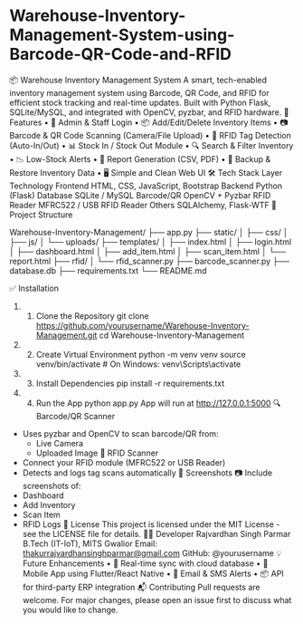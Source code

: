# Warehouse-Inventory-Management-System-using-Barcode-QR-Code-and-RFID

📦 Warehouse Inventory Management System
A smart, tech-enabled inventory management system using Barcode, QR Code, and RFID for efficient stock tracking and real-time updates. Built with Python Flask, SQLite/MySQL, and integrated with OpenCV, pyzbar, and RFID hardware.
🚀 Features
•	🔐 Admin & Staff Login
•	📦 Add/Edit/Delete Inventory Items
•	📷 Barcode & QR Code Scanning (Camera/File Upload)
•	📶 RFID Tag Detection (Auto-In/Out)
•	📊 Stock In / Stock Out Module
•	🔍 Search & Filter Inventory
•	📉 Low-Stock Alerts
•	📄 Report Generation (CSV, PDF)
•	💾 Backup & Restore Inventory Data
•	🖥️ Simple and Clean Web UI
🛠️ Tech Stack
Layer	Technology
Frontend	HTML, CSS, JavaScript, Bootstrap
Backend	Python (Flask)
Database	SQLite / MySQL
Barcode/QR	OpenCV + Pyzbar
RFID Reader	MFRC522 / USB RFID Reader
Others	SQLAlchemy, Flask-WTF
📂 Project Structure

Warehouse-Inventory-Management/
├── app.py
├── static/
│   ├── css/
│   ├── js/
│   └── uploads/
├── templates/
│   ├── index.html
│   ├── login.html
│   ├── dashboard.html
│   ├── add_item.html
│   ├── scan_item.html
│   └── report.html
├── rfid/
│   └── rfid_scanner.py
├── barcode_scanner.py
├── database.db
├── requirements.txt
└── README.md

✅ Installation
1.	1. Clone the Repository
git clone https://github.com/yourusername/Warehouse-Inventory-Management.git
cd Warehouse-Inventory-Management
2.	2. Create Virtual Environment
python -m venv venv
source venv/bin/activate  # On Windows: venv\Scripts\activate
3.	3. Install Dependencies
pip install -r requirements.txt
4.	4. Run the App
python app.py
App will run at http://127.0.0.1:5000
🔍 Barcode/QR Scanner
- Uses pyzbar and OpenCV to scan barcode/QR from:
  - Live Camera
  - Uploaded Image
📶 RFID Scanner
- Connect your RFID module (MFRC522 or USB Reader)
- Detects and logs tag scans automatically
📸 Screenshots
📷 Include screenshots of:
- Dashboard
- Add Inventory
- Scan Item
- RFID Logs
📜 License
This project is licensed under the MIT License - see the LICENSE file for details.
🙋‍♂️ Developer
Rajvardhan Singh Parmar
B.Tech (IT-IoT), MITS Gwalior
Email: thakurrajvardhansinghparmar@gmail.com
GitHub: @yourusername
💡 Future Enhancements
•	🔁 Real-time sync with cloud database
•	📱 Mobile App using Flutter/React Native
•	📧 Email & SMS Alerts
•	📦 API for third-party ERP integration
📬 Contributing
Pull requests are welcome. For major changes, please open an issue first to discuss what you would like to change.
